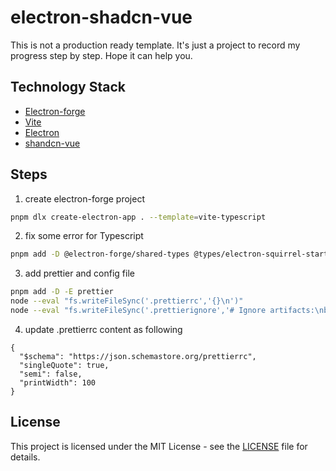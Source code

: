 # electron-shadcn-vue

This is not a production ready template. It's just a project to record my progress step by step. Hope it can help you.

## Technology Stack

- [Electron-forge](https://www.electronforge.io/)
- [Vite](https://vitejs.dev/)
- [Electron](https://www.electronjs.org/)
- [shandcn-vue](https://www.shadcn-vue.com/)

## Steps

1. create electron-forge project
```bash
pnpm dlx create-electron-app . --template=vite-typescript
```
2. fix some error for Typescript
```bash
pnpm add -D @electron-forge/shared-types @types/electron-squirrel-startup
```
3. add prettier and config file
```bash
pnpm add -D -E prettier
node --eval "fs.writeFileSync('.prettierrc','{}\n')"
node --eval "fs.writeFileSync('.prettierignore','# Ignore artifacts:\nbuild\ncoverage\n')"
```
4. update .prettierrc content as following
```.prettierrc
{
  "$schema": "https://json.schemastore.org/prettierrc",
  "singleQuote": true,
  "semi": false,
  "printWidth": 100
}
```

## License

This project is licensed under the MIT License - see the [LICENSE](https://github.com/leopen-hu/electron-shadcn-vue/blob/main/LICENSE) file for details.
